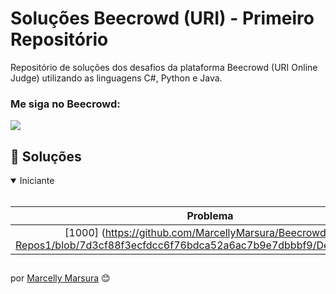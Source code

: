 # Soluções Beecrowd (URI) - Primeiro Repositório

Repositório de soluções dos desafios da plataforma Beecrowd (URI Online Judge) utilizando as linguagens C#, Python e Java.


### Me siga no Beecrowd:
<div style="display: inline_block">
  <a href="https://www.beecrowd.com.br/judge/pt/profile/609209" height="30em" target="_blank"><img src="https://img.shields.io/badge/-Beecrowd-9400D3?style=for-the-badge" target="_blank"></a>
</div>

## 🚀 Soluções

<details open>
  <summary> Iniciante </summary>
  <br>

  | Problema | Título | Nível | Linguagem |
  |:---: | --- | :---: | :---: |
  | [1000] (https://github.com/MarcellyMarsura/Beecrowd-URI-Repos1/blob/7d3cf88f3ecfdcc6f76bdca52a6ac7b9e7dbbbf9/Desafios/1000.cs) | Hello World! | 1 | C# |

</details>


##
por [Marcelly Marsura](https://github.com/MarcellyMarsura) 😊
